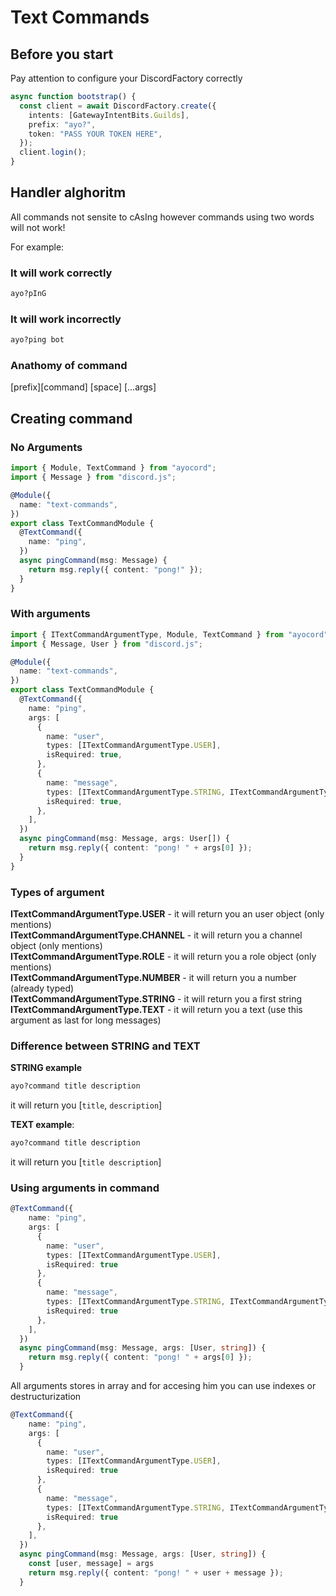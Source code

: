 # Text Commands

## Before you start

Pay attention to configure your DiscordFactory correctly

```ts
async function bootstrap() {
  const client = await DiscordFactory.create({
    intents: [GatewayIntentBits.Guilds],
    prefix: "ayo?",
    token: "PASS YOUR TOKEN HERE",
  });
  client.login();
}
```

## Handler alghoritm

All commands not sensite to cAsIng however commands using two words will not work! <br>

For example:

### It will work correctly

```bash
ayo?pInG
```

### It will work incorrectly

```bash
ayo?ping bot
```

### Anathomy of command

\[prefix\]\[command\] \[space\] \[...args\]

## Creating command

### No Arguments

```ts
import { Module, TextCommand } from "ayocord";
import { Message } from "discord.js";

@Module({
  name: "text-commands",
})
export class TextCommandModule {
  @TextCommand({
    name: "ping",
  })
  async pingCommand(msg: Message) {
    return msg.reply({ content: "pong!" });
  }
}
```

### With arguments

```ts
import { ITextCommandArgumentType, Module, TextCommand } from "ayocord";
import { Message, User } from "discord.js";

@Module({
  name: "text-commands",
})
export class TextCommandModule {
  @TextCommand({
    name: "ping",
    args: [
      {
        name: "user",
        types: [ITextCommandArgumentType.USER],
        isRequired: true,
      },
      {
        name: "message",
        types: [ITextCommandArgumentType.STRING, ITextCommandArgumentType.TEXT],
        isRequired: true,
      },
    ],
  })
  async pingCommand(msg: Message, args: User[]) {
    return msg.reply({ content: "pong! " + args[0] });
  }
}
```

### Types of argument

**ITextCommandArgumentType.USER** - it will return you an user object (only mentions)<br>
**ITextCommandArgumentType.CHANNEL** - it will return you a channel object (only mentions)<br>
**ITextCommandArgumentType.ROLE** - it will return you a role object (only mentions)<br>
**ITextCommandArgumentType.NUMBER** - it will return you a number (already typed)<br>
**ITextCommandArgumentType.STRING** - it will return you a first string<br>
**ITextCommandArgumentType.TEXT** - it will return you a text (use this argument as last for long messages)

### Difference between STRING and TEXT

**STRING example**

```bash
ayo?command title description
```

it will return you \[`title`, `description`\]

**TEXT example**:

```bash
ayo?command title description
```

it will return you \[`title description`\]

### Using arguments in command

```ts
@TextCommand({
    name: "ping",
    args: [
      {
        name: "user",
        types: [ITextCommandArgumentType.USER],
        isRequired: true
      },
      {
        name: "message",
        types: [ITextCommandArgumentType.STRING, ITextCommandArgumentType.TEXT],
        isRequired: true
      },
    ],
  })
  async pingCommand(msg: Message, args: [User, string]) {
    return msg.reply({ content: "pong! " + args[0] });
  }
```

All arguments stores in array and for accesing him you can use indexes or destructurization

```ts
@TextCommand({
    name: "ping",
    args: [
      {
        name: "user",
        types: [ITextCommandArgumentType.USER],
        isRequired: true
      },
      {
        name: "message",
        types: [ITextCommandArgumentType.STRING, ITextCommandArgumentType.TEXT],
        isRequired: true
      },
    ],
  })
  async pingCommand(msg: Message, args: [User, string]) {
    const [user, message] = args
    return msg.reply({ content: "pong! " + user + message });
  }
```
